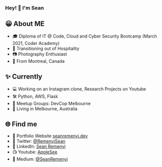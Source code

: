 ### Hey! 👋 I'm Sean


## 😀 About ME
 - 🎓 Diploma of IT @ Code, Cloud and Cyber Security Bootcamp (March 2021, Coder Academy)
 - 🔪 Transitioning out of Hospitality 
 - 📷 Photography Enthusiast
 - 🍁 From Montreal, Canada

## ✨ Currently
 - 💻 Working on an Instagram clone, Research Projects on Youtube
 - 🛠 Python, AWS, Flask 
 - 🔗 Meetup Groups: DevCop Melbourne
 - 🐊 Living in Melbourne, Australia

## 🌐 Find me
- 📂 Portfolio Website [seanremenyi.dev](seanremenyi.dev)
- 🐤 Twitter: [@RemenyiSean](https://twitter.com/RemenyiSean)
- 👥 LinkedIn: [Sean Remenyi](https://www.linkedin.com/in/sean-remenyi-4131731aa/)
- 📺 Youtube: [AppleSee](https://www.youtube.com/channel/UC0-KQv4V0leOmu5HLceCZDA)
- 📓 Medium: [@SeanRemenyi](https://sean-remenyi.medium.com/)
